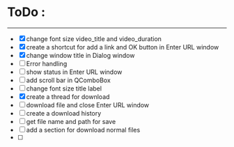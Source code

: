 

# ToDo :

-------

- [X] change font size video_title and video_duration
- [X] create a shortcut for add a link and OK button in Enter URL window
- [X] change window title in Dialog window
- [ ] Error handling
- [ ] show status in Enter URL window
- [ ] add scroll bar in QComboBox
- [ ] change font size title label
- [X] create a thread for download
- [ ] download file and close Enter URL window
- [ ] create a download history
- [ ] get file name and path for save 
- [ ] add a section for download normal files
- [ ] 